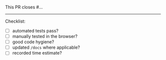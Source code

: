 This PR closes #...

---

Checklist:

- [ ] automated tests pass?
- [ ] manually tested in the browser?
- [ ] good code hygiene? 
- [ ] updated `/docs` where applicable?
- [ ] recorded time estimate?
